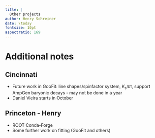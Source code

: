 ```yaml
---
title: |
  Other projects
author: Henry Schreiner
date: \today
fontsize: 10pt
aspectratio: 169
---
```


# Additional notes

<!-- -->

## Cincinnati
* Future work in GooFit: line shapes/spinfactor system, $K_s \pi \pi$, support AmpGen baryonic decays - may not be done in a year
* Daniel Vieira starts in October


## Princeton - Henry

* ROOT Conda-Forge
* Some further work on fitting (GooFit and others)
